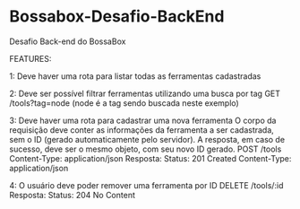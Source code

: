 # Bossabox-Desafio-BackEnd
 Desafio Back-end do BossaBox

FEATURES:

1: Deve haver uma rota para listar todas as ferramentas cadastradas

2: Deve ser possível filtrar ferramentas utilizando uma busca por tag
GET /tools?tag=node (node é a tag sendo buscada neste exemplo)

3: Deve haver uma rota para cadastrar uma nova ferramenta
O corpo da requisição deve conter as informações da ferramenta a ser cadastrada, sem o ID (gerado automaticamente pelo servidor). A resposta, em caso de sucesso, deve ser o mesmo objeto, com seu novo ID gerado.
POST /tools Content-Type: application/json 
Resposta:
Status: 201 Created
Content-Type: application/json

4: O usuário deve poder remover uma ferramenta por ID
DELETE /tools/:id
Resposta:
Status: 204 No Content 